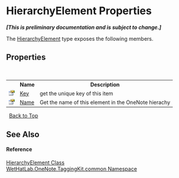 # HierarchyElement Properties
 _**\[This is preliminary documentation and is subject to change.\]**_

The <a href="53655187-c57d-b180-5c2d-3be20b06ba43.md">HierarchyElement</a> type exposes the following members.


## Properties
&nbsp;<table><tr><th></th><th>Name</th><th>Description</th></tr><tr><td>![Public property](media/pubproperty.gif "Public property")</td><td><a href="0f3b0288-adb1-04e2-bb65-085c1ecc03d3.md">Key</a></td><td>
get the unique key of this item</td></tr><tr><td>![Public property](media/pubproperty.gif "Public property")</td><td><a href="5d713d56-56a6-730b-ba5b-899c2e83d949.md">Name</a></td><td>
Get the name of this element in the OneNote hierachy</td></tr></table>&nbsp;
<a href="#hierarchyelement-properties">Back to Top</a>

## See Also


#### Reference
<a href="53655187-c57d-b180-5c2d-3be20b06ba43.md">HierarchyElement Class</a><br /><a href="bcdbab9c-63d1-48a4-6937-af53fb8d9a55.md">WetHatLab.OneNote.TaggingKit.common Namespace</a><br />